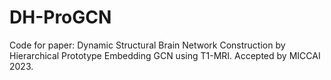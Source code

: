# DH-ProGCN
Code for paper: Dynamic Structural Brain Network Construction by Hierarchical Prototype Embedding GCN using T1-MRI. Accepted by MICCAI 2023.
